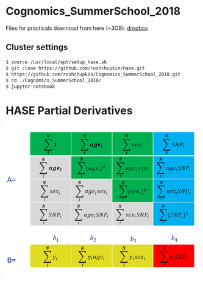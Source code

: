 # Cognomics_SummerSchool_2018

Files for practicals download from here (~3GB): [dropbox](https://www.dropbox.com/sh/iwnpbcaqwfjd1nz/AACDvV0XFxEC2acMqznWKq88a?dl=0)


## Cluster settings 
```
$ source /usr/local/opt/setup_hase.sh
$ git clone https://github.com/roshchupkin/hase.git 
$ https://github.com/roshchupkin/Cognomics_SummerSchool_2018.git
$ cd ./Cognomics_SummerSchool_2018/
$ jupyter-notebook 
```


# HASE Partial Derivatives 

![PD](https://github.com/roshchupkin/Cognomics_SummerSchool_2018/blob/master/HASE_SupFig1_annotated.png "Partial Derivatives")
